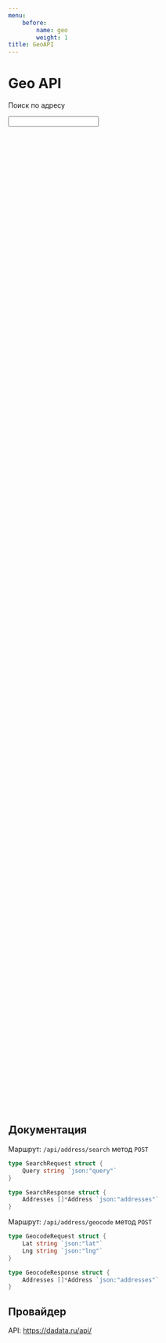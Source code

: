 ```yaml
---
menu:
    before:
        name: geo
        weight: 1
title: GeoAPI
---
```

# Geo API
<link rel="stylesheet" href="https://unpkg.com/leaflet@1.7.1/dist/leaflet.css" crossorigin=""/>

<p>Поиск по адресу</p>
<input id="search" />

<div id="result"></div>

<div id="mapid" style="height: 50vh"></div>

## Документация

Маршрут: `/api/address/search` метод `POST`
```go
type SearchRequest struct {
    Query string `json:"query"`
}
```

```go
type SearchResponse struct {
    Addresses []*Address `json:"addresses"`
}
```

Маршрут: `/api/address/geocode` метод `POST`
```go
type GeocodeRequest struct {
    Lat string `json:"lat"`
    Lng string `json:"lng"`
}
```

```go
type GeocodeResponse struct {
    Addresses []*Address `json:"addresses"`
}
```

## Провайдер
API: https://dadata.ru/api/ 

<!-- Include Leaflet JavaScript -->
<script src="https://unpkg.com/leaflet@1.7.1/dist/leaflet.js" crossorigin=""></script>
<script>
    let startPos = [59.9311, 30.3609];
    var mymap = L.map('mapid').setView(startPos, 11);
    L.tileLayer('https://{s}.tile.openstreetmap.org/{z}/{x}/{y}.png', {
        attribution: 'Map data &copy; OpenStreetMap contributors',
        maxZoom: 18
    }).addTo(mymap);
    var currentMarker = null;
    // Обработчик события клика по карте
    mymap.on('click', function(e) {
        let data = {
            lat: e.latlng.lat.toString(),
            lng: e.latlng.lng.toString()
        };
        fetch('http://localhost:8080/api/address/geocode', {
            method: 'POST',
            headers: {
                'Content-Type': 'application/json'
            },
            body: JSON.stringify(data)
        })
        .then(response => response.json())
        .then(data => {
            // Очистить предыдущие маркеры
            if (currentMarker) {
                mymap.removeLayer(currentMarker);
            }
            // Установить новый маркер
            currentMarker = L.marker([data.suggestions[0].lat, data.suggestions[0].lon]).addTo(mymap);
            // Переместить карту к новому маркеру
            mymap.flyTo([data.suggestions[0].lat, data.suggestions[0].lon], 17);
        })
        .catch(error => {
            console.log('Error:', error);
        });
    });
    // Сброс текущего маркера при двойном клике
    mymap.on('dblclick', function(e) {
        console.log('dblclick');
        if (currentMarker) {
            mymap.removeLayer(currentMarker);
            currentMarker = null;
        }
    });
</script>
<link href="https://unpkg.com/tabulator-tables@5.5.0/dist/css/tabulator.min.css" rel="stylesheet">
 <script type="text/javascript" src="https://unpkg.com/tabulator-tables@5.5.0/dist/js/tabulator.min.js"></script>
<script type="text/javascript">
//Build Tabulator
var tableData = [];
var table = new Tabulator("#result", {
    height:"311px",
    layout:"fitColumns",
    reactiveData:true, //turn on data reactivity
    responsiveLayout: "hide",
    data:tableData, //assign data to table
    placeholder:"No Data Set",
    selectable: true,
    autoColumns:true, //create columns from data field names
    rowClick:function(e, cell) {
        e.preventDefault();
        console.log("rowClick fired");
        e.stopPropagation();
    },
    selectableCheck:function(row){
        //row - row component
        let data = row.getData();
        if (data.lat != "" && data.lon != "") {
            mymap.flyTo([data.lat, data.lon], 17);
            if (currentMarker) {
                // Перемещение существующего маркера
                currentMarker.setLatLng({lat: data.lat, lng: data.lon});
            } else {
                // Создание нового маркера
                currentMarker = L.marker({lat: data.lat, lng: data.lon}).addTo(mymap);
            }
        }
        table.deselectRow();
        console.log("select fired");
        return true; //allow selection of rows where the age is greater than 18
    },
});
document.getElementById('search').addEventListener('input', function() {
    console.log('search change');
    if (this.value.length < 3) {
        return;
    }
    const data = {
        query: this.value
    };
    fetch('http://localhost:8080/api/address/search', {
        method: 'POST',
        headers: {
            'Content-Type': 'application/json'
        },
        body: JSON.stringify(data)
    })
    .then(response => response.json())
    .then(data => {
       table.setData(data.addresses);
       if (data.addresses.length > 0) {
            mymap.flyTo([data.addresses[0].lat, data.addresses[0].lon], 17);
       }
    })
    .catch(error => {
        console.log('Error:', error);
    });
});
</script>

